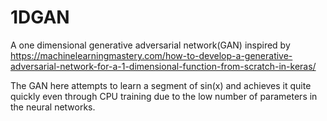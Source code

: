 # 1DGAN

A one dimensional generative adversarial network(GAN) inspired by 
https://machinelearningmastery.com/how-to-develop-a-generative-adversarial-network-for-a-1-dimensional-function-from-scratch-in-keras/

The GAN here attempts to learn a segment of sin(x) and achieves it quite quickly even through CPU training due to the low number of parameters in the neural networks.
